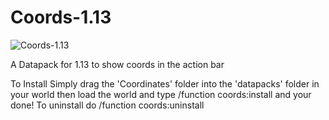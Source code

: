 # Coords-1.13
![Coords-1.13](https://i.imgur.com/wApki5Lh.gif)

A Datapack for 1.13 to show coords in the action bar

To Install Simply drag the 'Coordinates' folder into the 'datapacks' folder in your world then load the world and type /function coords:install and your done! To uninstall do /function coords:uninstall


